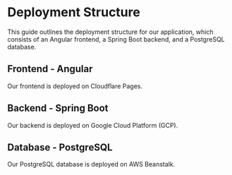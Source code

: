 # Deployment Structure

This guide outlines the deployment structure for our application, which consists of an Angular frontend, a Spring Boot backend, and a PostgreSQL database.

## Frontend - Angular

Our frontend is deployed on Cloudflare Pages.

## Backend - Spring Boot

Our backend is deployed on Google Cloud Platform (GCP).

## Database - PostgreSQL

Our PostgreSQL database is deployed on AWS Beanstalk.